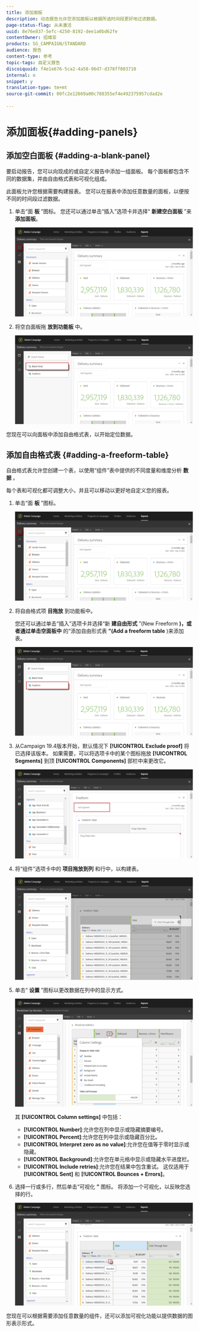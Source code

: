 ```yaml
---
title: 添加面板
description: 动态报告允许您添加面板以根据所选时间段更好地过滤数据。
page-status-flag: 从未激活
uuid: 8e76e837-5efc-4250-8192-dee1a0bd62fe
contentOwner: 绍维亚
products: SG_CAMPAIGN/STANDARD
audience: 报告
content-type: 参考
topic-tags: 自定义报告
discoiquuid: f4e1e676-5ca2-4a58-96d7-d378ff803710
internal: n
snippet: y
translation-type: tm+mt
source-git-commit: 00fc2e12669a00c788355ef4e492375957cdad2e

---
```



# 添加面板{#adding-panels}

## 添加空白面板 {#adding-a-blank-panel}

要启动报告，您可以向现成的或自定义报告中添加一组面板。 每个面板都包含不同的数据集，并由自由格式表和可视化组成。

此面板允许您根据需要构建报表。 您可以在报表中添加任意数量的面板，以便按不同的时间段过滤数据。

1. 单击“面 **板** ”图标。 您还可以通过单击“插入”选项卡并选择“ **新建空白面板** ”来 **添加面板**。

   ![](assets/dynamic_report_panel_1.png)

1. 将空白面板拖 **放到功能板** 中。

   ![](assets/dynamic_report_panel.png)

您现在可以向面板中添加自由格式表，以开始定位数据。

## 添加自由格式表 {#adding-a-freeform-table}

自由格式表允许您创建一个表，以使用“组件”表中提供的不同度量和维度分析 **数据** 。

每个表和可视化都可调整大小，并且可以移动以更好地自定义您的报表。

1. 单击“面 **板** ”图标。

   ![](assets/dynamic_report_panel_1.png)

1. 将自由格式项 **目拖放** 到功能板中。

   您还可以通过单击“插入”选项卡并选择“新 **建自由形式** ”(New Freeform **)，或者通过单击空面板中** 的“添加自由形式表 **”(Add a freeform table** )来添加表。

   ![](assets/dynamic_report_panel_2.png)

1. 从Campaign 19.4版本开始，默认情况下 **[!UICONTROL Exclude proof]** 将已选择该版本。 如果需要，可以将选项卡中的某个图标拖放 **[!UICONTROL Segments]** 到顶 **[!UICONTROL Components]** 部栏中来更改它。

   ![](assets/dynamic_report_panel_3.png)

1. 将“组件”选项卡中的 **项目拖放到列** 和行中，以构建表。

   ![](assets/dynamic_report_freeform_3.png)

1. 单击“ **设置** ”图标以更改数据在列中的显示方式。

   ![](assets/dynamic_report_freeform_4.png)

   其 **[!UICONTROL Column settings]** 中包括：

   * **[!UICONTROL Number]**:允许您在列中显示或隐藏摘要编号。
   * **[!UICONTROL Percent]**:允许您在列中显示或隐藏百分比。
   * **[!UICONTROL Interpret zero as no value]**:允许您在值等于零时显示或隐藏。
   * **[!UICONTROL Background]**:允许您在单元格中显示或隐藏水平进度栏。
   * **[!UICONTROL Include retries]**:允许您在结果中包含重试。 这仅适用于 **[!UICONTROL Sent]** 和 **[!UICONTROL Bounces + Errors]**。

1. 选择一行或多行，然后单击“可视化 **”** 图标。 将添加一个可视化，以反映您选择的行。

   ![](assets/dynamic_report_freeform_5.png)

您现在可以根据需要添加任意数量的组件，还可以添加可视化功能以提供数据的图形表示形式。
